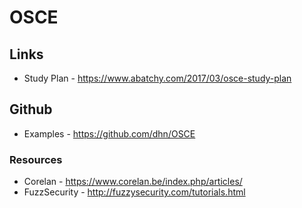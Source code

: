 # OSCE

## Links
* Study Plan - https://www.abatchy.com/2017/03/osce-study-plan

## Github
* Examples - https://github.com/dhn/OSCE

### Resources
* Corelan - https://www.corelan.be/index.php/articles/
* FuzzSecurity - http://fuzzysecurity.com/tutorials.html
